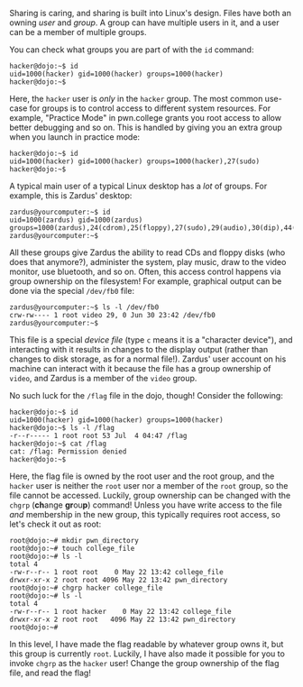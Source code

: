 Sharing is caring, and sharing is built into Linux's design.
Files have both an owning _user_ and _group_.
A group can have multiple users in it, and a user can be a member of multiple groups.

You can check what groups you are part of with the `id` command:

```console
hacker@dojo:~$ id
uid=1000(hacker) gid=1000(hacker) groups=1000(hacker)
hacker@dojo:~$
```

Here, the `hacker` user is _only_ in the `hacker` group.
The most common use-case for groups is to control access to different system resources.
For example, "Practice Mode" in pwn.college grants you root access to allow better debugging and so on.
This is handled by giving you an extra group when you launch in practice mode:

```console
hacker@dojo:~$ id
uid=1000(hacker) gid=1000(hacker) groups=1000(hacker),27(sudo)
hacker@dojo:~$
```

A typical main user of a typical Linux desktop has a _lot_ of groups.
For example, this is Zardus' desktop:

```console
zardus@yourcomputer:~$ id
uid=1000(zardus) gid=1000(zardus) groups=1000(zardus),24(cdrom),25(floppy),27(sudo),29(audio),30(dip),44(video),46(plugdev),100(users),106(netdev),114(bluetooth),117(lpadmin),120(scanner),995(docker)
zardus@yourcomputer:~$
```

All these groups give Zardus the ability to read CDs and floppy disks (who does that anymore?), administer the system, play music, draw to the video monitor, use bluetooth, and so on.
Often, this access control happens via group ownership on the filesystem!
For example, graphical output can be done via the special `/dev/fb0` file:

```console
zardus@yourcomputer:~$ ls -l /dev/fb0
crw-rw---- 1 root video 29, 0 Jun 30 23:42 /dev/fb0
zardus@yourcomputer:~$
```

This file is a special _device file_ (type `c` means it is a "character device"), and interacting with it results in changes to the display output (rather than changes to disk storage, as for a normal file!).
Zardus' user account on his machine can interact with it because the file has a group ownership of `video`, and Zardus is a member of the `video` group.

No such luck for the `/flag` file in the dojo, though!
Consider the following:

```console
hacker@dojo:~$ id
uid=1000(hacker) gid=1000(hacker) groups=1000(hacker)
hacker@dojo:~$ ls -l /flag
-r--r----- 1 root root 53 Jul  4 04:47 /flag
hacker@dojo:~$ cat /flag
cat: /flag: Permission denied
hacker@dojo:~$
```

Here, the flag file is owned by the root user and the root group, and the `hacker` user is neither the `root` user nor a member of the `root` group, so the file cannot be accessed.
Luckily, group ownership can be changed with the `chgrp` (**ch**ange **gr**ou**p**) command!
Unless you have write access to the file _and_ membership in the new group, this typically requires root access, so let's check it out as root:

```console
root@dojo:~# mkdir pwn_directory
root@dojo:~# touch college_file
root@dojo:~# ls -l
total 4
-rw-r--r-- 1 root root    0 May 22 13:42 college_file
drwxr-xr-x 2 root root 4096 May 22 13:42 pwn_directory
root@dojo:~# chgrp hacker college_file
root@dojo:~# ls -l
total 4
-rw-r--r-- 1 root hacker    0 May 22 13:42 college_file
drwxr-xr-x 2 root root   4096 May 22 13:42 pwn_directory
root@dojo:~#
```

In this level, I have made the flag readable by whatever group owns it, but this group is currently `root`.
Luckily, I have also made it possible for you to invoke `chgrp` as the `hacker` user!
Change the group ownership of the flag file, and read the flag!
